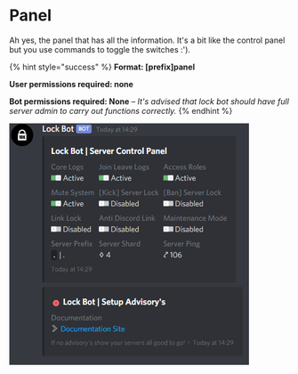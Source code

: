 # Panel

Ah yes, the panel that has all the information. It's a bit like the control panel but you use commands to toggle the switches :'\).

{% hint style="success" %}
**Format: \[prefix\]panel**

**User permissions required: none**

**Bot permissions required: None** – _It's advised that lock bot should have full server admin to carry out functions correctly._
{% endhint %}

![A typical configuration of the panel and the set-up advisories](../.gitbook/assets/image%20%287%29.png)

